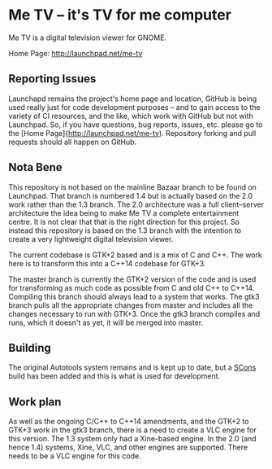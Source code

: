 # Me TV – it's TV for me computer #

Me TV is a digital television viewer for GNOME.

Home Page: http://launchpad.net/me-tv

## Reporting Issues

Launchapd remains the project's home page and location, GitHub is being used really just for code
development purposes – and to gain access to the variety of CI resources, and the like, which work with
GitHub but not with Launchpad. So, if you have questions, bug reports, issues, etc.  please go to the
[Home Page]{http://launchpad.net/me-tv). Repository forking and pull requests should all happen on GitHub.

## Nota Bene

This repository is not based on the mainline Bazaar branch to be found on Launchpad. That branch is numbered
1.4 but is actually based on the 2.0 work rather than the 1.3 branch. The 2.0 architecture was a full
client–server architecture the idea being to make Me TV a complete entertainment centre. It is not clear
that that is the right direction for this project. So instead this repository is based on the 1.3 branch
with the intention to create a very lightweight digital television viewer.

The current codebase is GTK+2 based and is a mix of C and C++. The work here is to transform this into a
C++14 codebase for GTK+3.

The master branch is currently the GTK+2 version of the code and is used for transforming as much code as
possible from C and old C++ to C++14. Compiling this branch should always lead to a system that works.  The
gtk3 branch pulls all the appropriate changes from master and includes all the changes necessary to run with
GTK+3. Once the gtk3 branch compiles and runs, which it doesn't as yet, it will be merged into master.

## Building

The original Autotools system remains and is kept up to date, but a [SCons](http://www.scons.org) build has
been added and this is what is used for development.

## Work plan

As well as the ongoing C/C++ to C++14 amendments, and the GTK+2 to GTK+3 work in the gtk3 branch, there is a
need to create a VLC engine for this version. The 1.3 system only had a Xine-based engine. In the 2.0 (and
hence 1.4) systems, Xine, VLC, and other engines are supported. There needs to be a VLC engine for this code.
